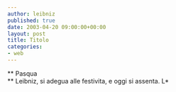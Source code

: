 ```yaml
---
author: leibniz
published: true
date: 2003-04-20 09:00:00+00:00
layout: post
title: Titolo
categories:
- web
---
```


 **   Pasqua   
**   Leibniz, si adegua alle festivita, e oggi si assenta.
L*
